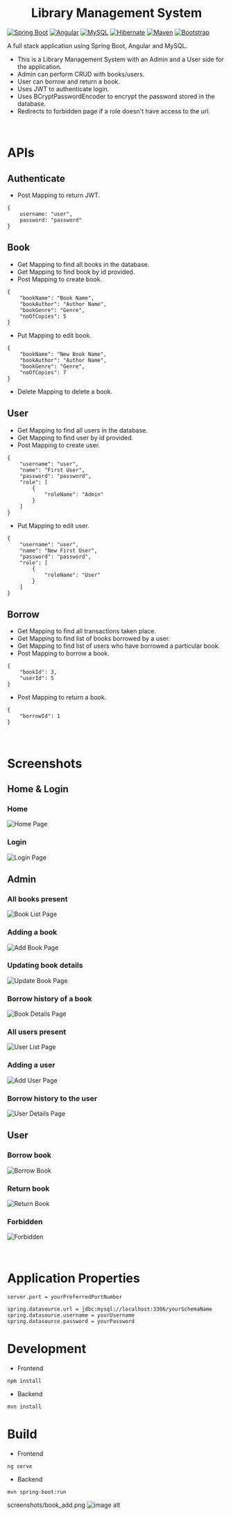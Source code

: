 
<h1 align="center">
    <br>
    Library Management System
    <br>
</h1>


[![Spring Boot](https://img.shields.io/badge/Spring-6DB33F?style=for-the-badge&logo=spring&logoColor=white)]()
[![Angular](https://img.shields.io/badge/Angular-DD0031?style=for-the-badge&logo=angular&logoColor=white)]()
[![MySQL](https://img.shields.io/badge/MySQL-00000F?style=for-the-badge&logo=mysql&logoColor=white)]()
[![Hibernate](https://img.shields.io/badge/Hibernate-59666C?style=for-the-badge&logo=Hibernate&logoColor=white)]()
[![Maven](https://img.shields.io/badge/apache_maven-C71A36?style=for-the-badge&logo=apachemaven&logoColor=white)]()
[![Bootstrap](https://img.shields.io/badge/Bootstrap-563D7C?style=for-the-badge&logo=bootstrap&logoColor=white)]()

A full stack application using Spring Boot, Angular and MySQL. 
* This is a Library Management System with an Admin and a User side for the application. 
* Admin can perform CRUD with books/users. 
* User can borrow and return a book. 
* Uses JWT to authenticate login.
* Uses BCryptPasswordEncoder to encrypt the password stored in the database.
* Redirects to forbidden page if a role doesn't have access to the url.
<br>

# APIs

## Authenticate
* Post Mapping to return JWT.
```
{
    username: "user",
    password: "password"
}
```

## Book
* Get Mapping to find all books in the database.
* Get Mapping to find book by id provided.
* Post Mapping to create book.
```
{
    "bookName": "Book Name",
    "bookAuthor": "Author Name",
    "bookGenre": "Genre",
    "noOfCopies": 5
}
```
* Put Mapping to edit book.
```
{
    "bookName": "New Book Name",
    "bookAuthor": "Author Name",
    "bookGenre": "Genre",
    "noOfCopies": 7
}
```
* Delete Mapping to delete a book.

## User
* Get Mapping to find all users in the database.
* Get Mapping to find user by id provided.
* Post Mapping to create user.
```
{
    "username": "user",
    "name": "First User",
    "password": "password",
    "role": [
        {
            "roleName": "Admin"
        }
    ]
}
```
* Put Mapping to edit user.
```
{
    "username": "user",
    "name": "New First User",
    "password": "password",
    "role": [
        {
            "roleName": "User"
        }
    ]
}
```

## Borrow
* Get Mapping to find all transactions taken place.
* Get Mapping to find list of books borrowed by a user.
* Get Mapping to find list of users who have borrowed a particular book.
* Post Mapping to borrow a book.
```
{
    "bookId": 3,
    "userId": 5
}
```
* Post Mapping to return a book.
```
{
    "borrowId": 1
}
```

<br>

# Screenshots

## Home & Login
### Home
![Home Page](./screenshots/home.png "Home Page")

### Login
![Login Page](./screenshots/login.png "Login Page")

## Admin
### All books present
![Book List Page](./screenshots/book_list.png "Book List Page")

### Adding a book
![Add Book Page](./screenshots/book_add.png "Add Book Page")

### Updating book details
![Update Book Page](./screenshots/book_update.png "Update Book Page")

### Borrow history of a book
![Book Details Page](./screenshots/book_details.png "Book Details Page")

### All users present
![User List Page](./screenshots/user_list.png "User List Page")

### Adding a user
![Add User  Page](./screenshots/user_add.png "Add User Page")

### Borrow history to the user
![User Details Page](./screenshots/user_details.png "User Details Page")

## User
### Borrow book
![Borrow Book](./screenshots/borrow_book.png "Borrow Book Page")

### Return book
![Return Book](./screenshots/return_book.png "Return Book Page")

### Forbidden
![Forbidden](./screenshots/forbidden.png "Forbidden Page")

<br>

# Application Properties
```
server.port = yourPreferredPortNumber

spring.datasource.url = jdbc:mysql://localhost:3306/yourSchemaName
spring.datasource.username = yourUsername
spring.datasource.password = yourPassword
```

# Development
* Frontend
```
npm install
```
* Backend
```
mvn install
```

# Build
* Frontend
```
ng serve
```

* Backend
```
mvn spring-boot:run
```
screenshots/book_add.png
![image alt](https://raw.githubusercontent.com/ibizabroker/library-management-system/c91c5fdcf36f16a89fd1ae705cb1eacc38e1df8d/screenshots/book_add.png)
